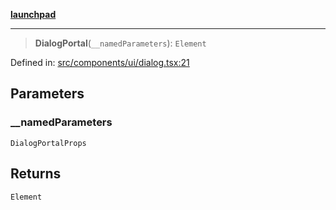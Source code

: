 [**launchpad**](index.md)

***

> **DialogPortal**(`__namedParameters`): `Element`

Defined in: [src/components/ui/dialog.tsx:21](https://github.com/victorbratov/launchpad/blob/6dd13cd77753e59ec2a031fc7279545899826925/src/components/ui/dialog.tsx#L21)

## Parameters

### \_\_namedParameters

`DialogPortalProps`

## Returns

`Element`
